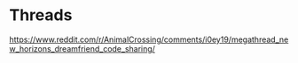 # Threads

https://www.reddit.com/r/AnimalCrossing/comments/i0ey19/megathread_new_horizons_dreamfriend_code_sharing/

